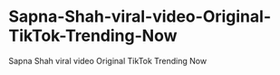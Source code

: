 # Sapna-Shah-viral-video-Original-TikTok-Trending-Now
Sapna Shah viral video Original TikTok Trending Now
